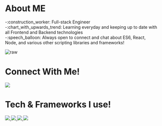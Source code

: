 <h1>About ME</h1>
-:construction_worker: Full-stack Engineer<br/>
-:chart_with_upwards_trend: Learning everyday and keeping up to date with all Frontend and Backend technologies  <br/>
-:speech_balloon: Always open to connect and chat about ES6, React, Node, and various other scripting libraries and frameworks!  <br/>


 ![raw](https://user-images.githubusercontent.com/92245269/147205983-5818d31f-a32b-4769-8a83-b1cfec14c4c5.gif)
 
 <h1>Connect With Me!</h1>
 <a href="https://www.linkedin.com/in/isaiah-tamayo-13b33b176/">
 <img src="https://img.shields.io/badge/LinkedIn-0077B5?style=for-the-badge&logo=linkedin&logoColor=white" />
 </a>
 <h1>Tech & Frameworks I use!</h1>
 <a href="https://reactjs.org/">
 <img src="https://img.shields.io/badge/React-20232A?style=for-the-badge&logo=react&logoColor=61DAFB"/>
 </a>
 <a href="https://nodejs.org/en/">
 <img src="https://img.shields.io/badge/Node.js-339933?style=for-the-badge&logo=nodedotjs&logoColor=white"/>
 </a>
 <a href="https://expressjs.com/">
 <img src="https://img.shields.io/badge/Express.js-000000?style=for-the-badge&logo=express&logoColor=white"/>
 </a>
 <a href="mongodb.com">
 <img src="https://img.shields.io/badge/MongoDB-4EA94B?style=for-the-badge&logo=mongodb&logoColor=white"/>
 </a>
  
<!---
igrimzyi/igrimzyi is a ✨ special ✨ repository because its `README.md` (this file) appears on your GitHub profile.
You can click the Preview link to take a look at your changes.
--->
